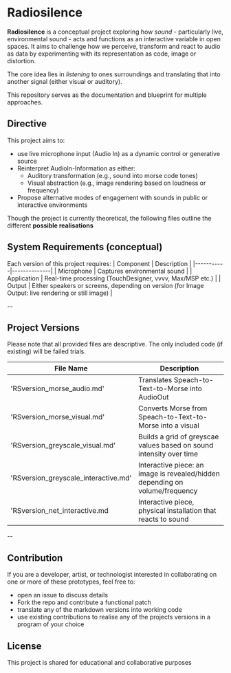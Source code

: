 # Radiosilence

**Radiosilence** is a conceptual project exploring how *sound* - particularly live, environmental sound - acts and functions as an interactive variable in open spaces. It aims to challenge how we perceive, transform and react to audio as data by experimenting with its representation as code, image or distortion.

The core idea lies in *listening* to ones surroundings and translating that into another signal (either visual or auditory). 

This repository serves as the documentation and blueprint for multiple approaches. 

## Directive 
This project aims to: 
- use live microphone input (Audio In) as a dynamic control or generative source
- Reinterpret AudioIn-Information as either:
  - Auditory transformation (e.g., sound into morse code tones)
  - Visual abstraction (e.g., image rendering based on loudness or frequency)
- Propose alternative modes of engagement with sounds in public or interactive environments

Though the project is currently theoretical, the following files outline the different **possible realisations**

## System Requirements (conceptual)
Each version of this project requires: 
| Component | Description |
|-----------|--------------|
| Microphone | Captures environmental sound |
| Application | Real-time processing (TouchDesigner, vvvv, Max/MSP etc.) |
| Output | Either speakers or screens, depending on version (for Image Output: live rendering or still image) | 

--

## Project Versions 

Please note that all provided files are descriptive. The only included code (if existing) will be failed trials.

| File Name | Description |
|-----------|-------------|
| 'RSversion_morse_audio.md' | Translates Speach-to-Text-to-Morse into AudioOut |
| 'RSversion_morse_visual.md' | Converts Morse from Speach-to-Text-to-Morse into a visual |
| 'RSversion_greyscale_visual.md' | Builds a grid of greyscae values based on sound intensity over time |
| 'RSversion_greyscale_interactive.md' | Interactive piece: an image is revealed/hidden depending on volume/frequency |
| 'RSversion_net_interactive.md | Interactive piece, physical installation that reacts to sound |

--

## Contribution
If you are a developer, artist, or technologist interested in collaborating on one or more of these prototypes, feel free to: 
- open an issue to discuss details
- Fork the repo and contribute a functional patch
- translate any of the markdown versions into working code
- use existing contributions to realise any of the projects versions in a program of your choice

## License

This project is shared for educational and collaborative purposes
